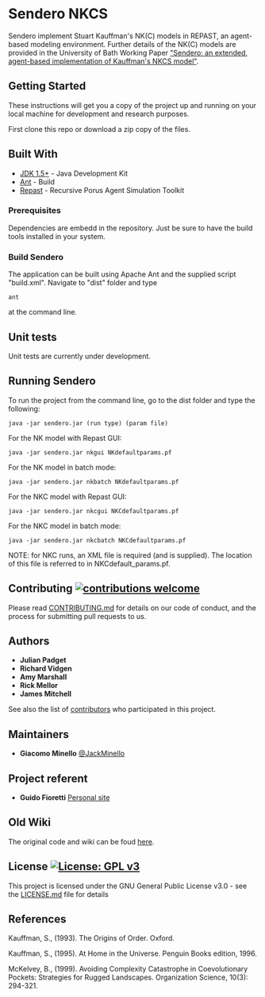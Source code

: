 # Sendero NKCS 
Sendero implement Stuart Kauffman's NK(C) models in REPAST, an agent-based modeling environment.
Further details of the NK(C) models are provided in the University of Bath Working Paper ["Sendero: an extended, agent-based implementation of Kauffman's NKCS model"](https://wiki.bath.ac.uk/download/attachments/15500198/NKCS.pdf?version=1&modificationDate=1241178853000&api=v2).

## Getting Started

These instructions will get you a copy of the project up and running on your local machine for development and research purposes.

First clone this repo or download a zip copy of the files. 

## Built With

* [JDK 1.5+](http://www.oracle.com/technetwork/java/javase/downloads/index.html) - Java Development Kit
* [Ant](http://ant.apache.org/) - Build
* [Repast](https://repast.github.io/) - Recursive Porus Agent Simulation Toolkit

### Prerequisites

Dependencies are embedd in the repository. Just be sure to have the build tools installed in your system.

### Build Sendero

The application can be built using Apache Ant and the supplied script "build.xml". Navigate to "dist" folder and type 

```ant```

at the command line. 

## Unit tests

Unit tests are currently under development.

## Running Sendero

To run the project from the command line, go to the dist folder and type the following:

```java -jar sendero.jar (run type) (param file)```

For the NK model with Repast GUI:

```java -jar sendero.jar nkgui NKdefaultparams.pf```

For the NK model in batch mode:

```java -jar sendero.jar nkbatch NKdefaultparams.pf```

For the NKC model with Repast GUI:

```java -jar sendero.jar nkcgui NKCdefaultparams.pf```

For the NKC model in batch mode:

```java -jar sendero.jar nkcbatch NKCdefaultparams.pf```

NOTE: for NKC runs, an XML file is required (and is supplied). The location of this file is referred to in NKCdefault_params.pf.

## Contributing [![contributions welcome](https://img.shields.io/badge/contributions-welcome-brightgreen.svg?style=flat)](https://github.com/dwyl/esta/issues)

Please read [CONTRIBUTING.md](CONTRIBUTING.md) for details on our code of conduct, and the process for submitting pull requests to us.

## Authors

* **Julian Padget** 
* **Richard Vidgen** 
* **Amy Marshall** 
* **Rick Mellor** 
* **James Mitchell** 

See also the list of [contributors](https://github.com/MGrizzly/Sendero/contributors) who participated in this project.

## Maintainers

* **Giacomo Minello** [@JackMinello](https://twitter.com/minellogiacomo) 

## Project referent

* **Guido Fioretti** [Personal site](http://www.cs.unibo.it/~fioretti/CODE/NK/index.html) 

## Old Wiki

The original code and wiki can be foud [here](https://wiki.bath.ac.uk/display/sendero/NKC).

## License [![License: GPL v3](https://img.shields.io/badge/License-GPL%20v3-blue.svg)](https://www.gnu.org/licenses/gpl-3.0)

This project is licensed under the GNU General Public License v3.0 - see the [LICENSE.md](LICENSE.md) file for details

## References

Kauffman, S., (1993). The Origins of Order. Oxford.

Kauffman, S., (1995). At Home in the Universe. Penguin Books edition, 1996.

McKelvey, B., (1999). Avoiding Complexity Catastrophe in Coevolutionary Pockets: Strategies for Rugged Landscapes. Organization Science, 10(3): 294-321. 





